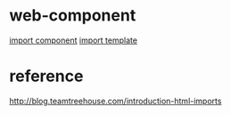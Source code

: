 # web-component

[import component](https://github.com/gozeon/web-component/tree/3bfa81b9a79353c82859d310ebd798529b75cf62)
[import template](https://github.com/gozeon/web-component/tree/099aedc1277de59fd728e7a97f841f8030db9604)

# reference

http://blog.teamtreehouse.com/introduction-html-imports